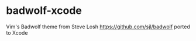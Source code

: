 # badwolf-xcode

Vim's Badwolf theme from Steve Losh https://github.com/sjl/badwolf ported to
Xcode
